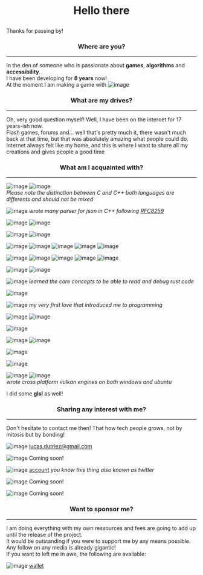 # <p align="center">Hello there </p>

Thanks for passing by!  

### <p align="center">Where are you?</p>  

---

In the den of someone who is passionate about **games**, **algorithms** and **accessibility**.  
I have been developing for **8 years** now!  
At the moment I am making a game with ![image](https://img.shields.io/badge/Godot-478CBF?style=for-the-badge&logo=GodotEngine&logoColor=white)  

### <p align="center">What are my drives?</p>  

---

Oh, very good question myself! Well, I have been on the internet for 17 years-ish now.  
Flash games, forums and... well that's pretty much it, there wasn't much back at that time, but that was absolutely amazing what people could do.  
Internet always felt like my home, and this is where I want to share all my creations and gives people a good time

### <p align="center">What am I acquainted with?</p>  

---

![image](https://img.shields.io/badge/C-00599C?style=for-the-badge&logo=c&logoColor=white) <!-- C -->
![image](https://img.shields.io/badge/C%2B%2B-00599C?style=for-the-badge&logo=c%2B%2B&logoColor=white) <!-- C++ -->  
<i>Please note the distinction between C and C++ both languages are differents and should not be mixed</i>  

![image](https://img.shields.io/badge/json-5E5C5C?style=for-the-badge&logo=json&logoColor=white) <i>wrote many parser for json in C++ following [RFC8259](https://www.rfc-editor.org/rfc/rfc8259)</i> <!-- JSON -->  

![image](https://img.shields.io/badge/JavaScript-323330?style=for-the-badge&logo=javascript&logoColor=F7DF1E) <!-- JS -->
![image](https://img.shields.io/badge/TypeScript-007ACC?style=for-the-badge&logo=typescript&logoColor=white) <!-- TS -->  

![image](https://img.shields.io/badge/HTML5-E34F26?style=for-the-badge&logo=html5&logoColor=white) <!-- html5 -->
![image](https://img.shields.io/badge/CSS3-1572B6?style=for-the-badge&logo=css3&logoColor=white) <!-- CSS -->  

![image](https://img.shields.io/badge/kubernetes-326ce5.svg?&style=for-the-badge&logo=kubernetes&logoColor=white) <!-- Kubernetes -->
![image](https://img.shields.io/badge/Docker-2CA5E0?style=for-the-badge&logo=docker&logoColor=white) <!-- Docker -->
![image](https://img.shields.io/badge/Material%20UI-007FFF?style=for-the-badge&logo=mui&logoColor=white) <!-- MUI -->
![image](https://img.shields.io/badge/nestjs-E0234E?style=for-the-badge&logo=nestjs&logoColor=white) <!-- NestJS -->
![image](https://img.shields.io/badge/next%20js-000000?style=for-the-badge&logo=nextdotjs&logoColor=white) <!-- NextJS -->  

![image](https://img.shields.io/badge/Nginx-009639?style=for-the-badge&logo=nginx&logoColor=white) <!-- Nginx -->
![image](https://img.shields.io/badge/React-20232A?style=for-the-badge&logo=react&logoColor=61DAFB) <!-- React -->
![image](https://img.shields.io/badge/Socket.io-010101?&style=for-the-badge&logo=Socket.io&logoColor=white) <!-- SocketIO -->
![image](https://img.shields.io/badge/MariaDB-003545?style=for-the-badge&logo=mariadb&logoColor=white) <!-- MariaDB -->
![image](https://img.shields.io/badge/PostgreSQL-316192?style=for-the-badge&logo=postgresql&logoColor=white) <!-- PostegreSQL -->  

![image](https://img.shields.io/badge/Prisma-3982CE?style=for-the-badge&logo=Prisma&logoColor=white) <!-- Prisma -->
![image](https://img.shields.io/badge/Prezi-3181FF?style=for-the-badge&logo=prezi&logoColor=white) <!-- Prezi -->  

![image](https://img.shields.io/badge/Rust-black?style=for-the-badge&logo=rust&logoColor=#E57324) <i>learned the core concepts to be able to read and debug rust code</i><!-- Rust -->  

![image](https://img.shields.io/badge/Python-FFD43B?style=for-the-badge&logo=python&logoColor=blue) <!-- Python -->  

![image](https://img.shields.io/badge/Lua-2C2D72?style=for-the-badge&logo=lua&logoColor=white)  <i>my very first love that introduced me to programming</i> <!-- Lua -->  

![image](https://img.shields.io/badge/gimp-5C5543?style=for-the-badge&logo=gimp&logoColor=white) <!-- GIMP -->
![image](https://img.shields.io/badge/Krita-203759?style=for-the-badge&logo=krita&logoColor=EEF37B) <!-- Krita -->  

![image](https://img.shields.io/badge/CMake-064F8C?style=for-the-badge&logo=cmake&logoColor=white) <!-- CMake -->  

![image](https://img.shields.io/badge/GNU%20Bash-4EAA25?style=for-the-badge&logo=GNU%20Bash&logoColor=white) <!-- Bash -->
![image](https://img.shields.io/badge/powershell-5391FE?style=for-the-badge&logo=powershell&logoColor=white) <!-- Powershell -->  

![image](https://img.shields.io/badge/VirtualBox-21416b?style=for-the-badge&logo=VirtualBox&logoColor=white) <!-- VirtualBox -->  

![image](https://img.shields.io/badge/GIT-E44C30?style=for-the-badge&logo=git&logoColor=white) <!-- Git -->  

![image](https://img.shields.io/badge/Ubuntu-E95420?style=for-the-badge&logo=ubuntu&logoColor=white) <!-- Ubuntu -->
![image](https://img.shields.io/badge/Windows-0078D6?style=for-the-badge&logo=windows&logoColor=white) <!-- Windows -->  
<i>wrote cross platform vulkan engines on both windows and ubuntu</i>  

I did some **glsl** as well!  

### <p align="center">Sharing any interest with me?</p>  

---

Don't hesitate to contact me then! That how tech people grows, not by mitosis but by bonding!  

![image](https://img.shields.io/badge/Gmail-D14836?style=for-the-badge&logo=gmail&logoColor=white)  <!-- Gmail -->
<a href="mailto:lucas.dutriez@gmail.com">lucas.dutriez@gmail.com</a>  

![image](https://img.shields.io/badge/Discord-5865F2?style=for-the-badge&logo=discord&logoColor=white) <!-- Discord -->
Coming soon!  

![image](https://img.shields.io/badge/X-000000?style=for-the-badge&logo=x&logoColor=white) <!-- X --> [account](https://x.com/claus_diezurt)
<i>you know this thing also known as twitter</i>  

![image](https://img.shields.io/badge/Twitch-9146FF?style=for-the-badge&logo=twitch&logoColor=white) <!-- Twitch -->
Coming soon!  

![image](https://img.shields.io/badge/YouTube-FF0000?style=for-the-badge&logo=youtube&logoColor=white) <!-- Youtube -->
Coming soon!  

### <p align="center">Want to sponsor me?</p>  

---

I am doing everything with my own ressources and fees are going to add up until the release of the project.  
It would be outstanding if you were to support me by any means possible.  
Any follow on any media is already gigantic!  
If you want to left me in awe, the following are available:    

![image](https://img.shields.io/badge/PayPal-00457C?style=for-the-badge&logo=paypal&logoColor=white) <!-- Paypal -->
<a href="https://paypal.me/lucasdutriez">wallet</a>

